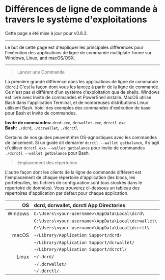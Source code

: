 # **Différences de ligne de commande à travers le système d'exploitations**

Cette page a été mise à jour pour v0.8.2.

---

Le but de cette page est d'expliquer les principales différences pour l'exécution des applications de ligne de commande multiplate-forme sur Windows, Linux, and macOS/OSX.

---

> Lancer une Commande

La première grande différence dans les applications de ligne de commande (`dcrd`,) C'est la façon dont vous les lancez à partir de la ligne de commande. Ce n'est pas si différent d'un système d'exploitation que de shells. Windows est livré avec Invite de commandes et PowerShell installé. MacOS utilise Bash dans l'application Terminal, et de nombreuses distributions Linux utilisent Bash. Voici des exemples des commandes d'exécution de base pour Bash et Invite de commandes.

**Invite de commandes:** `dcrd.exe`, `dcrwallet.exe`, `dcrctl.exe` <br/>
**Bash:** `./dcrd`, `./dcrwallet`, `./dcrctl`

Certains de nos guides peuvent être OS-agnostiques avec les commandes de lancement. Si un guide dit demarrer `dcrctl --wallet getbalance`, Il s'agit d'utiliser `dcrctl.exe --wallet getbalance` pour Invite de commandes `./dcrctl --wallet getbalance` pour Bash.

> Emplacement des répertoires

L'autre façon dont les clients de la ligne de commande diffèrent est l'emplacement de chaque répertoire d'application (les blocs, les portefeuilles, les fichiers de configuration sont tous stockés dans le répertoire de données). Vous trouverez ci-dessous un tableau des répertoires d'application par défaut pour chaque application.

| OS      | dcrd, dcrwallet, dcrctl App Directories      | 
| -------:|:--------------------------------------------- |
| Windows | `C:\Users\<your-username>\AppData\Local\dcrd\`      |
|         | `C:\Users\<your-username>\AppData\Local\dcrwallet\` | 
|         | `C:\Users\<your-username>\AppData\Local\dcrctl\`    |
| macOS   | `~/Library/Application Support/dcrd/`         |
|         | `~/Library/Application Support/dcrwallet/`    |
|         | `~/Library/Application Support/dcrctl/`       |
| Linux   | `~/.dcrd/`                                    |
|         | `~/.dcrwallet/`                               |
|         | `~/.dcrctl/`                                  |

